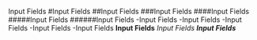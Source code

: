 Input Fields
#Input Fields
##Input Fields
###Input Fields
####Input Fields
#####Input Fields
######Input Fields
-Input Fields
-Input Fields
-Input Fields
-Input Fields
-Input Fields
**Input Fields**
*Input Fields*
***Input Fields***
